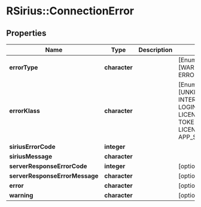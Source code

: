 # RSirius::ConnectionError


## Properties
Name | Type | Description | Notes
------------ | ------------- | ------------- | -------------
**errorType** | **character** |  | [Enum: [WARNING, ERROR]] 
**errorKlass** | **character** |  | [Enum: [UNKNOWN, INTERNET, LOGIN_SERVER, LICENSE_SERVER, TOKEN, LOGIN, LICENSE, TERMS, APP_SERVER]] 
**siriusErrorCode** | **integer** |  | 
**siriusMessage** | **character** |  | 
**serverResponseErrorCode** | **integer** |  | [optional] 
**serverResponseErrorMessage** | **character** |  | [optional] 
**error** | **character** |  | [optional] 
**warning** | **character** |  | [optional] 


